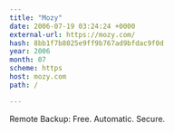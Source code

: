 ```yaml
---
title: "Mozy"
date: 2006-07-19 03:24:24 +0000
external-url: https://mozy.com/
hash: 8bb1f7b8025e9ff9b767ad9bfdac9f0d
year: 2006
month: 07
scheme: https
host: mozy.com
path: /

---
```


Remote Backup: Free. Automatic. Secure.
